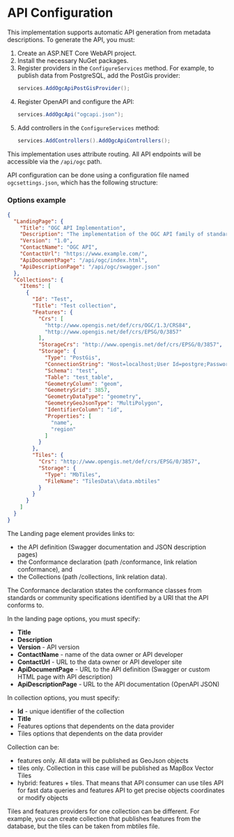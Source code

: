# API Configuration

This implementation supports automatic API generation from metadata descriptions. To generate the API, you must:

1. Create an ASP.NET Core WebAPI project.
2. Install the necessary NuGet packages.
3. Register providers in the `ConfigureServices` method. For example, to publish data from PostgreSQL, add the PostGis provider:
   ```csharp
   services.AddOgcApiPostGisProvider();
   ```
4. Register OpenAPI and configure the API:
   ```csharp
   services.AddOgcApi("ogcapi.json");
   ```
5. Add controllers in the `ConfigureServices` method:
   ```csharp
   services.AddControllers().AddOgcApiControllers();
   ```

This implementation uses attribute routing. All API endpoints will be accessible via the `/api/ogc` path.

API configuration can be done using a configuration file named `ogcsettings.json`, which has the following structure:

### Options example

```json
{
  "LandingPage": {
    "Title": "OGC API Implementation",
    "Description": "The implementation of the OGC API family of standards that being developed to make it easy for anyone to provide geospatial data to the web",
    "Version": "1.0",
    "ContactName": "OGC API",
    "ContactUrl": "https://www.example.com/",
    "ApiDocumentPage": "/api/ogc/index.html",
    "ApiDescriptionPage": "/api/ogc/swagger.json"
  },
  "Collections": {
    "Items": [
      {
        "Id": "Test",
        "Title": "Test collection",
        "Features": {
          "Crs": [
            "http://www.opengis.net/def/crs/OGC/1.3/CRS84",
            "http://www.opengis.net/def/crs/EPSG/0/3857"
          ],
          "StorageCrs": "http://www.opengis.net/def/crs/EPSG/0/3857",
          "Storage": {
            "Type": "PostGis",
            "ConnectionString": "Host=localhost;User Id=postgre;Password=myStrongP@ssword;Database=Tests;Port=5432;Timeout=50;",
            "Schema": "test",
            "Table": "test_table",
            "GeometryColumn": "geom",
            "GeometrySrid": 3857,
            "GeometryDataType": "geometry",
            "GeometryGeoJsonType": "MultiPolygon",
            "IdentifierColumn": "id",
            "Properties": [
              "name",
              "region"
            ]
          }
        },
        "Tiles": {
          "Crs": "http://www.opengis.net/def/crs/EPSG/0/3857",
          "Storage": {
            "Type": "MbTiles",
            "FileName": "TilesData\\data.mbtiles"
          }
        }
      }
    ]
  }
}
```

The Landing page element provides links to:
- the API definition (Swagger documentation and JSON description pages)
- the Conformance declaration (path /conformance, link relation conformance), and
- the Collections (path /collections, link relation data).

The Conformance declaration states the conformance classes from standards or community specifications identified by a URI that the API conforms to.

In the landing page options, you must specify:
- **Title**
- **Description**
- **Version** - API version
- **ContactName** - name of the data owner or API developer
- **ContactUrl** - URL to the data owner or API developer site
- **ApiDocumentPage** - URL to the API definition (Swagger or custom HTML page with API description)
- **ApiDescriptionPage** - URL to the API documentation (OpenAPI JSON)

In collection options, you must specify:
- **Id** - unique identifier of the collection
- **Title**
- Features options that dependents on the data provider
- Tiles options that dependents on the data provider

Collection can be:
- features only. All data will be published as GeoJson objects
- tiles only. Collection in this case will be published as MapBox Vector Tiles
- hybrid: features + tiles. That means that API consumer can use tiles API for fast data queries and features API to get precise objects coordinates or modify objects

Tiles and features providers for one collection can be different. For example, you can create collection that publishes features from the database, but the tiles can be taken from mbtiles file.
